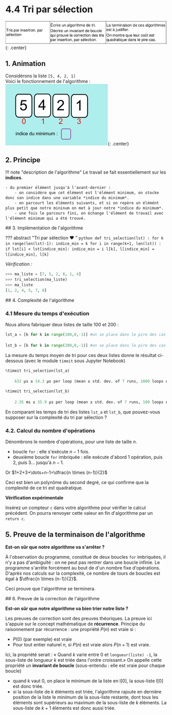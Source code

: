 # 4.4 Tri par sélection

![image](data/BO.png){: .center}


## 1. Animation
Considérons la liste `[5, 4, 2, 1]`  
Voici le fonctionnement de l'algorithme :  
![](data/selection.gif){: .center}

## 2. Principe

!!! note "description de l'algorithme"
    Le travail se fait essentiellement sur les **indices**.
    
    - du premier élément jusqu'à l'avant-dernier :
        - on considère que cet élément est l'élément minimum, on stocke donc son indice dans une variable *indice du minimum*.
        - on parcourt les éléments suivants, et si on repère un élémént plus petit que notre mininum on met à jour notre *indice du minimum*.
        - une fois le parcours fini, on échange l'élément de travail avec l'élément minimum qui a été trouvé.
 




## 3. Implémentation de l'algorithme

??? abstract "Tri par sélection :heart: "
    ```python
    def tri_selection(lst) :
        for k in range(len(lst)-1):
            indice_min = k
            for i in range(k+1, len(lst)) :
                if lst[i] < lst[indice_min]:
                    indice_min = i
            l[k], l[indice_min] = l[indice_min], l[k]
    ```

*Vérification :*

```python
>>> ma_liste = [7, 5, 2, 8, 1, 4]
>>> tri_selection(ma_liste)
>>> ma_liste
[1, 2, 4, 5, 7, 8]
```

    


## 4. Complexité de l'algorithme


### 4.1 Mesure du temps d'exécution

Nous allons fabriquer deux listes de taille 100 et 200 :



```python
lst_a = [k for k in range(100,0,-1)] #on se place dans le pire des cas : une liste triée dans l'ordre décroissant

lst_b = [k for k in range(200,0,-1)] #on se place dans le pire des cas : une liste triée dans l'ordre décroissant
```


La mesure du temps moyen de tri pour ces deux listes donne le résultat ci-dessous (avec le module ```timeit``` sous Jupyter Notebook)

```python
%timeit tri_selection(lst_a)

    632 µs ± 14.3 µs per loop (mean ± std. dev. of 7 runs, 1000 loops each)
```


```python
%timeit tri_selection(lst_b)

    2.35 ms ± 35.9 µs per loop (mean ± std. dev. of 7 runs, 100 loops each)
```

En comparant les temps de tri des listes `lst_a` et `lst_b`, que pouvez-vous supposer sur la complexité du tri par sélection ?

<!--
Une liste à trier 2 fois plus longue prend 4 fois plus de temps : l'algorithme semble de complexité **quadratique**.
-->


### 4.2. Calcul du nombre d'opérations
Dénombrons le nombre d'opérations, pour une liste de taille $n$.

- boucle `for` : elle s'exécute $n-1$ fois.
- deuxième boucle `for` imbriquée : elle exécute d'abord 1 opération, puis 2, puis 3... jusqu'à $n-1$. 

Or 
$1+2+3+\dots+n-1=\dfrac{n \times (n-1)}{2}$

Ceci est bien un polynôme du second degré, ce qui confirme que la complexité de ce tri est quadratique.

**Vérification expérimentale**

Insérez un compteur `c` dans votre algorithme pour vérifier le calcul précédent. On pourra renvoyer cette valeur en fin d'algorithme par un `return c`.



## 5. Preuve de la terminaison de l'algorithme

**Est-on sûr que notre algorithme va s'arrêter ?**

À l'observation du programme, constitué de deux boucles `for` imbriquées, il n'y a pas d'ambiguïté : on ne peut pas rentrer dans une boucle infinie. Le programme s'arrête forcément au bout de d'un nombre fixe d'opérations. 
D'après nos calculs sur la complexité, ce nombre de tours de boucles est égal à $\dfrac{n \times (n-1)}{2}$.

Ceci prouve que l'algorithme se terminera.


## 6. Preuve de la correction de l'algorithme

**Est-on sûr que notre algorithme va bien trier notre liste ?**

Les preuves de correction sont des preuves théoriques. La preuve ici s'appuie sur le concept mathématique de **récurrence**. 
Principe du raisonnement par récurrence : 
une propriété $P(n)$ est vraie si :

- $P(0)$ (par exemple) est vraie
- Pour tout entier naturel $n$, si $P(n)$ est vraie alors $P(n+1)$ est vraie.

Ici, la propriété serait : « Quand $k$ varie entre 0 et `longueur(liste) -1`, la sous-liste de longueur $k$ est triée dans l'ordre croissant.» On appelle cette propriété un **invariant de boucle** (sous-entendu : elle est vraie pour chaque boucle)

- quand $k$ vaut 0, on place le minimum de la liste en l[0], la sous-liste l[0] est donc triée.
-  si la sous-liste de $k$ éléments est triée, l'algorithme rajoute en dernière position de la liste le minimum de la sous-liste restante, dont tous les éléments sont supérieurs au maximum de la sous-liste de $k$ éléments. La sous-liste de $k+1$ éléments est donc aussi triée.


